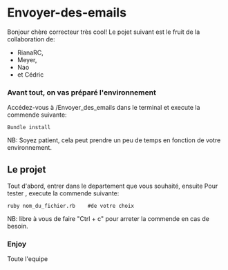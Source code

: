 # Envoyer-des-emails

Bonjour chère correcteur très cool! Le pojet suivant est le fruit de la collaboration de:
- RianaRC, 
- Meyer, 
- Nao 
- et Cédric

### Avant tout, on vas préparé l'environnement

Accédez-vous à /Envoyer_des_emails dans le terminal et execute la commende suivante:
```
Bundle install
```
NB: Soyez patient, cela peut prendre un peu de temps en fonction de votre environnement.

## Le projet

Tout d'abord, entrer dans le departement que vous souhaité, ensuite
Pour tester , execute la commende suivante:
```
ruby nom_du_fichier.rb    #de votre choix
```
NB: libre à vous de faire "Ctrl + c" pour arreter la commende en cas de besoin.

### Enjoy

Toute l'equipe
